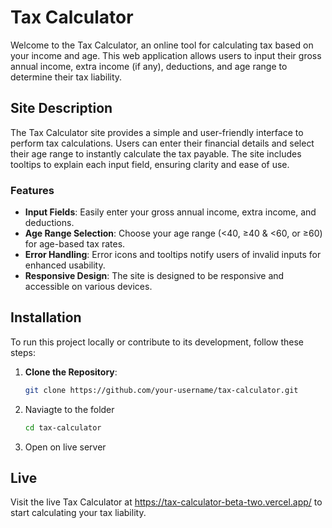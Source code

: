 # Tax Calculator

Welcome to the Tax Calculator, an online tool for calculating tax based on your income and age. This web application allows users to input their gross annual income, extra income (if any), deductions, and age range to determine their tax liability.

## Site Description

The Tax Calculator site provides a simple and user-friendly interface to perform tax calculations. Users can enter their financial details and select their age range to instantly calculate the tax payable. The site includes tooltips to explain each input field, ensuring clarity and ease of use.

### Features

- **Input Fields**: Easily enter your gross annual income, extra income, and deductions.
- **Age Range Selection**: Choose your age range (<40, ≥40 & <60, or ≥60) for age-based tax rates.
- **Error Handling**: Error icons and tooltips notify users of invalid inputs for enhanced usability.
- **Responsive Design**: The site is designed to be responsive and accessible on various devices.

## Installation

To run this project locally or contribute to its development, follow these steps:

1. **Clone the Repository**:
   ```bash
   git clone https://github.com/your-username/tax-calculator.git
2. Naviagte to the folder
   ```bash
   cd tax-calculator
3. Open on live server


## Live
Visit the live Tax Calculator at https://tax-calculator-beta-two.vercel.app/ to start calculating your tax liability.

